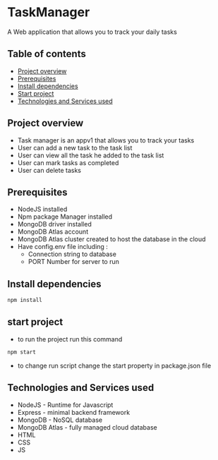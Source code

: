 # TaskManager
A Web application that allows you to track your daily tasks

## Table of contents
- [Project overview](#project-overview)
- [Prerequisites](#prerequisites)
- [Install dependencies](#install-dependencies)
- [Start project](#start-project)
- [Technologies and Services used](#technologies-and-services-used)
## Project overview
- Task manager is an appv1 that allows you to track your tasks
- User can add a new task to the task list
- User can view all the task he added to the task list
- User can mark tasks as completed 
- User can delete tasks

## Prerequisites
- NodeJS installed
- Npm package Manager installed
- MongoDB driver installed
- MongoDB Atlas account 
- MongoDB Atlas cluster created to host the database in the cloud
- Have config.env file including :
  - Connection string to database 
  - PORT Number for server to run
## Install dependencies
```bash
npm install
```
## start project
- to run the project run this command
```bash
npm start
```
- to change run script change the start property in package.json file

## Technologies and Services used
- NodeJS - Runtime for Javascript
- Express - minimal backend framework
- MongoDB - NoSQL database
- MongoDB Atlas - fully managed cloud database
- HTML 
- CSS
- JS
